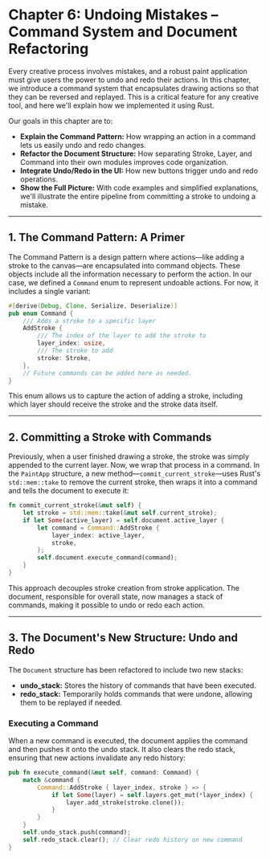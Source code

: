 # Chapter 6: Undoing Mistakes – Command System and Document Refactoring

Every creative process involves mistakes, and a robust paint application must give users the power to undo and redo their actions. In this chapter, we introduce a command system that encapsulates drawing actions so that they can be reversed and replayed. This is a critical feature for any creative tool, and here we'll explain how we implemented it using Rust.

Our goals in this chapter are to:

- **Explain the Command Pattern:** How wrapping an action in a command lets us easily undo and redo changes.
- **Refactor the Document Structure:** How separating Stroke, Layer, and Command into their own modules improves code organization.
- **Integrate Undo/Redo in the UI:** How new buttons trigger undo and redo operations.
- **Show the Full Picture:** With code examples and simplified explanations, we'll illustrate the entire pipeline from committing a stroke to undoing a mistake.

---

## 1. The Command Pattern: A Primer

The Command Pattern is a design pattern where actions—like adding a stroke to the canvas—are encapsulated into command objects. These objects include all the information necessary to perform the action. In our case, we defined a `Command` enum to represent undoable actions. For now, it includes a single variant:

```rust
#[derive(Debug, Clone, Serialize, Deserialize)]
pub enum Command {
    /// Adds a stroke to a specific layer
    AddStroke {
        /// The index of the layer to add the stroke to
        layer_index: usize,
        /// The stroke to add
        stroke: Stroke,
    },
    // Future commands can be added here as needed.
}
```

This enum allows us to capture the action of adding a stroke, including which layer should receive the stroke and the stroke data itself.

---

## 2. Committing a Stroke with Commands

Previously, when a user finished drawing a stroke, the stroke was simply appended to the current layer. Now, we wrap that process in a command. In the `PaintApp` structure, a new method—`commit_current_stroke`—uses Rust's `std::mem::take` to remove the current stroke, then wraps it into a command and tells the document to execute it:

```rust
fn commit_current_stroke(&mut self) {
    let stroke = std::mem::take(&mut self.current_stroke);
    if let Some(active_layer) = self.document.active_layer {
        let command = Command::AddStroke {
            layer_index: active_layer,
            stroke,
        };
        self.document.execute_command(command);
    }
}
```

This approach decouples stroke creation from stroke application. The document, responsible for overall state, now manages a stack of commands, making it possible to undo or redo each action.

---

## 3. The Document's New Structure: Undo and Redo

The `Document` structure has been refactored to include two new stacks:

- **undo_stack:** Stores the history of commands that have been executed.
- **redo_stack:** Temporarily holds commands that were undone, allowing them to be replayed if needed.

### Executing a Command

When a new command is executed, the document applies the command and then pushes it onto the undo stack. It also clears the redo stack, ensuring that new actions invalidate any redo history:

```rust
pub fn execute_command(&mut self, command: Command) {
    match &command {
        Command::AddStroke { layer_index, stroke } => {
            if let Some(layer) = self.layers.get_mut(*layer_index) {
                layer.add_stroke(stroke.clone());
            }
        }
    }
    self.undo_stack.push(command);
    self.redo_stack.clear(); // Clear redo history on new command
}
```
